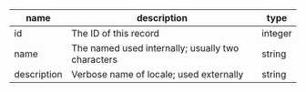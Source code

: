 | name        | description                                       | type    |
|-------------|---------------------------------------------------|---------|
| id          | The ID of this record                             | integer |
| name        | The named used internally; usually two characters | string  |
| description | Verbose name of locale; used externally           | string  |